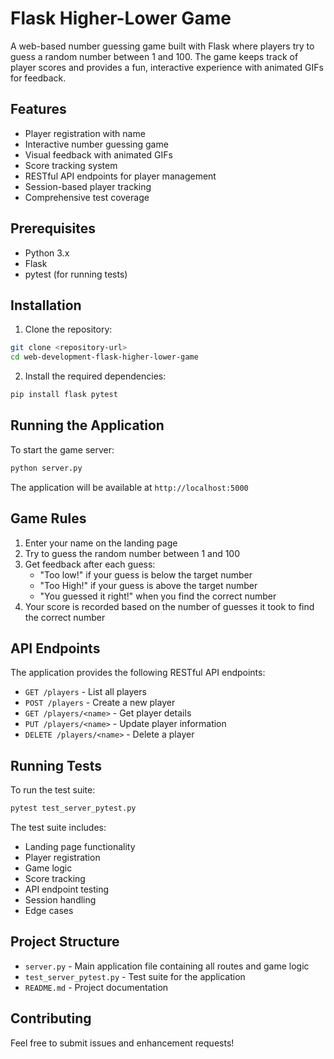 # Flask Higher-Lower Game

A web-based number guessing game built with Flask where players try to guess a random number between 1 and 100. The game keeps track of player scores and provides a fun, interactive experience with animated GIFs for feedback.

## Features

- Player registration with name
- Interactive number guessing game
- Visual feedback with animated GIFs
- Score tracking system
- RESTful API endpoints for player management
- Session-based player tracking
- Comprehensive test coverage

## Prerequisites

- Python 3.x
- Flask
- pytest (for running tests)

## Installation

1. Clone the repository:
```bash
git clone <repository-url>
cd web-development-flask-higher-lower-game
```

2. Install the required dependencies:
```bash
pip install flask pytest
```

## Running the Application

To start the game server:

```bash
python server.py
```

The application will be available at `http://localhost:5000`

## Game Rules

1. Enter your name on the landing page
2. Try to guess the random number between 1 and 100
3. Get feedback after each guess:
   - "Too low!" if your guess is below the target number
   - "Too High!" if your guess is above the target number
   - "You guessed it right!" when you find the correct number
4. Your score is recorded based on the number of guesses it took to find the correct number

## API Endpoints

The application provides the following RESTful API endpoints:

- `GET /players` - List all players
- `POST /players` - Create a new player
- `GET /players/<name>` - Get player details
- `PUT /players/<name>` - Update player information
- `DELETE /players/<name>` - Delete a player

## Running Tests

To run the test suite:

```bash
pytest test_server_pytest.py
```

The test suite includes:
- Landing page functionality
- Player registration
- Game logic
- Score tracking
- API endpoint testing
- Session handling
- Edge cases

## Project Structure

- `server.py` - Main application file containing all routes and game logic
- `test_server_pytest.py` - Test suite for the application
- `README.md` - Project documentation

## Contributing

Feel free to submit issues and enhancement requests! 